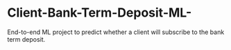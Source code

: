 # Client-Bank-Term-Deposit-ML-
End-to-end ML project to predict whether a client will subscribe to the bank term deposit.
